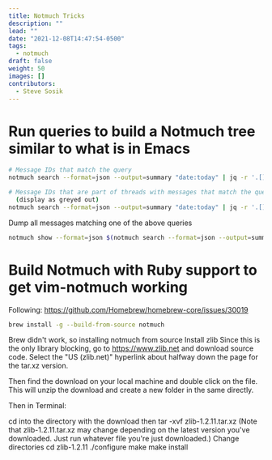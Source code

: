 ```yaml
---
title: Notmuch Tricks
description: ""
lead: ""
date: "2021-12-08T14:47:54-0500"
tags:
  - notmuch
draft: false
weight: 50
images: []
contributors:
  - Steve Sosik
---
```


# Run queries to build a Notmuch tree similar to what is in Emacs

```bash
# Message IDs that match the query
notmuch search --format=json --output=summary "date:today" | jq -r '.[] | .query[0]'

# Message IDs that are part of threads with messages that match the query
  (display as greyed out)
notmuch search --format=json --output=summary "date:today" | jq -r '.[] | .query[1]'
```

Dump all messages matching one of the above queries
```bash
notmuch show --format=json $(notmuch search --format=json --output=summary "date:today" | jq -r '.[] | .query[0]') | jq . | less
```

# Build Notmuch with Ruby support to get vim-notmuch working
Following: https://github.com/Homebrew/homebrew-core/issues/30019

```bash
brew install -g --build-from-source notmuch
```

Brew didn't work, so installing notmuch from source
Install zlib
Since this is the only library blocking, go to https://www.zlib.net and download source code. Select the "US (zlib.net)" hyperlink about halfway down the page for the tar.xz version.

Then find the download on your local machine and double click on the file. This will unzip the download and create a new folder in the same directly.

Then in Terminal:

cd into the directory with the download then tar -xvf zlib-1.2.11.tar.xz (Note that zlib-1.2.11.tar.xz may change depending on the latest version you've downloaded. Just run whatever file you're just downloaded.) Change directories cd zlib-1.2.11 ./configure make make install

